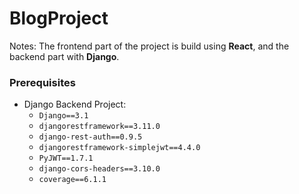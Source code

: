 # BlogProject

Notes: The frontend part of the project is build using <strong>React</strong>, and the backend part with <strong>Django</strong>.

### Prerequisites

* Django Backend Project:
  * `Django==3.1`
  * `djangorestframework==3.11.0`
  * `django-rest-auth==0.9.5`
  * `djangorestframework-simplejwt==4.4.0`
  * `PyJWT==1.7.1`
  * `django-cors-headers==3.10.0`
  * `coverage==6.1.1`
